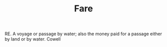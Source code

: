 ---
title: Fare
letter: F
permalink: "/definitions/bld-fare.html"
body: RE. A voyage or passage by water; also the money paid for a passage either by
  land or by water. Cowell
published_at: '2018-07-07'
source: Black's Law Dictionary 2nd Ed (1910)
layout: post
---